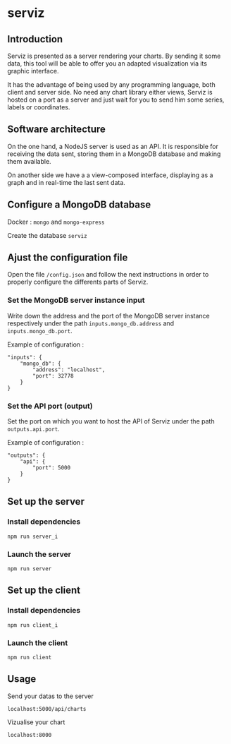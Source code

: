 # serviz

## Introduction

Serviz is presented as a server rendering your charts. By sending it some data, this tool will be able to offer you an adapted visualization via its graphic interface.

It has the advantage of being used by any programming language, both client and server side. No need any chart library either views, Serviz is hosted on a port as a server and just wait for you to send him some series, labels or coordinates. 

## Software architecture

On the one hand, a NodeJS server is used as an API. It is responsible for receiving the data sent, storing them in a MongoDB database and making them available.

On another side we have a a view-composed interface, displaying as a graph and in real-time the last sent data.

## Configure a MongoDB database

Docker : `mongo` and `mongo-express`

Create the database `serviz`

## Ajust the configuration file

Open the file `/config.json` and follow the next instructions in order to properly configure the differents parts of Serviz.

### Set the MongoDB server instance input

Write down the address and the port of the MongoDB server instance respectively under the path `inputs.mongo_db.address` and `inputs.mongo_db.port`.

Example of configuration :

    "inputs": {
        "mongo_db": {
            "address": "localhost",
            "port": 32778
        }
    }

### Set the API port (output)

Set the port on which you want to host the API of Serviz under the path `outputs.api.port`.

Example of configuration :

    "outputs": {
        "api": {
            "port": 5000
        }
    }

## Set up the server

### Install dependencies

    npm run server_i

### Launch the server

    npm run server

## Set up the client

### Install dependencies

    npm run client_i

### Launch the client

    npm run client

## Usage

Send your datas to the server

    localhost:5000/api/charts

Vizualise your chart

    localhost:8000
  
